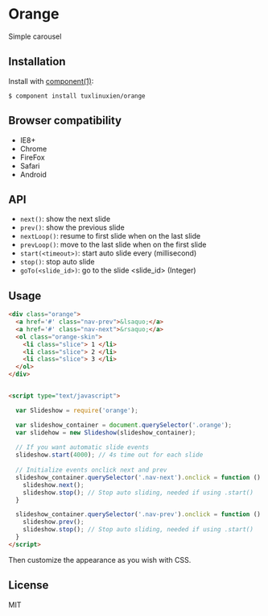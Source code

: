 # Orange

  Simple carousel

## Installation

  Install with [component(1)](http://component.io):

    $ component install tuxlinuxien/orange
    
    
## Browser compatibility

  - IE8+
  - Chrome
  - FireFox
  - Safari
  - Android

## API

  - `next()`: show the next slide
  - `prev()`: show the previous slide
  - `nextLoop()`: resume to first slide when on the last slide
  - `prevLoop()`: move to the last slide when on the first slide
  - `start(<timeout>)`: start auto slide every <timeout> (millisecond)
  - `stop()`: stop auto slide
  - `goTo(<slide_id>)`: go to the slide <slide_id> (Integer)

## Usage

```html
<div class="orange">
  <a href='#' class="nav-prev">&lsaquo;</a>
  <a href='#' class="nav-next">&rsaquo;</a>
  <ol class="orange-skin">
    <li class="slice"> 1 </li>
    <li class="slice"> 2 </li>
    <li class="slice"> 3 </li>
  </ol>
</div>


<script type="text/javascript">

  var Slideshow = require('orange');

  var slideshow_container = document.querySelector('.orange');
  var slidehow = new Slideshow(slideshow_container);
  
  // If you want automatic slide events
  slideshow.start(4000); // 4s time out for each slide
  
  // Initialize events onclick next and prev
  slideshow_container.querySelector('.nav-next').onclick = function () {
    slideshow.next();
    slideshow.stop(); // Stop auto sliding, needed if using .start()
  }

  slideshow_container.querySelector('.nav-prev').onclick = function () {
    slideshow.prev();
    slideshow.stop(); // Stop auto sliding, needed if using .start()
  }
</script>
```

Then customize the appearance as you wish with CSS.
  

## License

  MIT
